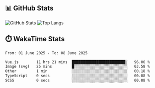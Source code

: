 ## 📊 GitHub Stats
![GitHub Stats](https://github-readme-stats.vercel.app/api?username=fe-brweb&show_icons=true&theme=shades-of-purple)
![Top Langs](https://github-readme-stats.vercel.app/api/top-langs/?username=fe-brweb&layout=compact&theme=shades-of-purple)

## ⏱️ WakaTime Stats
<!--START_SECTION:waka-->

```txt
From: 01 June 2025 - To: 08 June 2025

Vue.js        11 hrs 21 mins  ████████████████████████░   96.06 %
Image (svg)   25 mins         █░░░░░░░░░░░░░░░░░░░░░░░░   03.58 %
Other         1 min           ░░░░░░░░░░░░░░░░░░░░░░░░░   00.18 %
TypeScript    0 secs          ░░░░░░░░░░░░░░░░░░░░░░░░░   00.08 %
SCSS          0 secs          ░░░░░░░░░░░░░░░░░░░░░░░░░   00.08 %
```

<!--END_SECTION:waka-->
